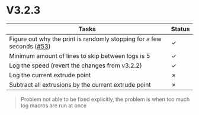 # V3.2.3

| Tasks | Status |
| ----- | ------ |
| Figure out why the print is randomly stopping for a few seconds ([#53](https://github.com/T9Air/Klipper_Power_Resume/issues/53)) | &check; |
| Minimum amount of lines to skip between logs is 5 | &check; |
| Log the speed (revert the changes from v3.2.2) | &check; |
| Log the current extrude point | &cross; |
| Subtract all extrusions by the current extrude point | &cross; |

> Problem not able to be fixed explicitly, the problem is when too much log macros are run at once
